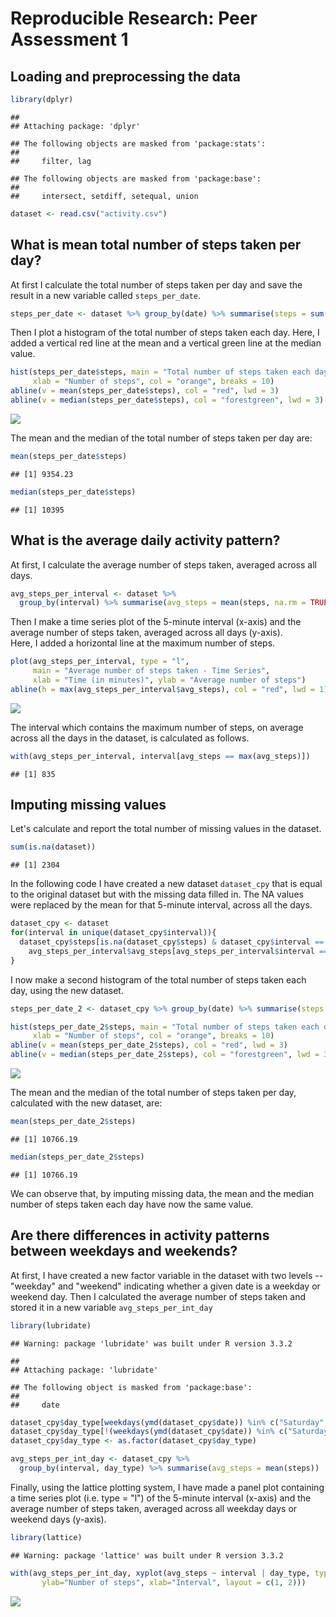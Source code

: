# Reproducible Research: Peer Assessment 1



## Loading and preprocessing the data


```r
library(dplyr)
```

```
## 
## Attaching package: 'dplyr'
```

```
## The following objects are masked from 'package:stats':
## 
##     filter, lag
```

```
## The following objects are masked from 'package:base':
## 
##     intersect, setdiff, setequal, union
```

```r
dataset <- read.csv("activity.csv")
```


## What is mean total number of steps taken per day?

At first I calculate the total number of steps taken per day and save the result in a new variable called ```steps_per_date```.


```r
steps_per_date <- dataset %>% group_by(date) %>% summarise(steps = sum(steps, na.rm = TRUE))
```

Then I plot a histogram of the total number of steps taken each day. Here, I added a vertical red line at the mean and a vertical green line at the median value.


```r
hist(steps_per_date$steps, main = "Total number of steps taken each day",
     xlab = "Number of steps", col = "orange", breaks = 10)
abline(v = mean(steps_per_date$steps), col = "red", lwd = 3)
abline(v = median(steps_per_date$steps), col = "forestgreen", lwd = 3)
```

![](PA1_files/figure-html/unnamed-chunk-3-1.png)<!-- -->

The mean and the median of the total number of steps taken per day are:


```r
mean(steps_per_date$steps)
```

```
## [1] 9354.23
```

```r
median(steps_per_date$steps)
```

```
## [1] 10395
```

## What is the average daily activity pattern?

At first, I calculate the average number of steps taken, averaged across all days.


```r
avg_steps_per_interval <- dataset %>% 
  group_by(interval) %>% summarise(avg_steps = mean(steps, na.rm = TRUE))
```

Then I make a time series plot of the 5-minute interval (x-axis) and the average number of steps taken, averaged across all days (y-axis).  
Here, I added a horizontal line at the maximum number of steps.


```r
plot(avg_steps_per_interval, type = "l", 
     main = "Average number of steps taken - Time Series",
     xlab = "Time (in minutes)", ylab = "Average number of steps")
abline(h = max(avg_steps_per_interval$avg_steps), col = "red", lwd = 1)
```

![](PA1_files/figure-html/unnamed-chunk-6-1.png)<!-- -->

The interval which contains the maximum number of steps, on average across all the days in the dataset, is calculated as follows.


```r
with(avg_steps_per_interval, interval[avg_steps == max(avg_steps)])
```

```
## [1] 835
```


## Imputing missing values

Let's calculate and report the total number of missing values in the dataset.


```r
sum(is.na(dataset))
```

```
## [1] 2304
```

In the following code I have created a new dataset ```dataset_cpy``` that is equal to the original dataset but with the missing data filled in. The NA values were replaced by the mean for that 5-minute interval, across all the days.


```r
dataset_cpy <- dataset
for(interval in unique(dataset_cpy$interval)){
  dataset_cpy$steps[is.na(dataset_cpy$steps) & dataset_cpy$interval == interval] <- 
    avg_steps_per_interval$avg_steps[avg_steps_per_interval$interval == interval]
}
```

I now make a second histogram of the total number of steps taken each day, using the new dataset.


```r
steps_per_date_2 <- dataset_cpy %>% group_by(date) %>% summarise(steps = sum(steps, na.rm = TRUE))

hist(steps_per_date_2$steps, main = "Total number of steps taken each day",
     xlab = "Number of steps", col = "orange", breaks = 10)
abline(v = mean(steps_per_date_2$steps), col = "red", lwd = 3)
abline(v = median(steps_per_date_2$steps), col = "forestgreen", lwd = 3)
```

![](PA1_files/figure-html/unnamed-chunk-10-1.png)<!-- -->

The mean and the median of the total number of steps taken per day, calculated with the new dataset, are:


```r
mean(steps_per_date_2$steps)
```

```
## [1] 10766.19
```

```r
median(steps_per_date_2$steps)
```

```
## [1] 10766.19
```

We can observe that, by imputing missing data, the mean and the median number of steps taken each day have now the same value.


## Are there differences in activity patterns between weekdays and weekends?

At first, I have created a new factor variable in the dataset with two levels -- "weekday" and "weekend" indicating whether a given date is a weekday or weekend day. Then I calculated the average number of steps taken and stored it in a new variable ```avg_steps_per_int_day```


```r
library(lubridate)
```

```
## Warning: package 'lubridate' was built under R version 3.3.2
```

```
## 
## Attaching package: 'lubridate'
```

```
## The following object is masked from 'package:base':
## 
##     date
```

```r
dataset_cpy$day_type[weekdays(ymd(dataset_cpy$date)) %in% c("Saturday", "Sunday")] <- "weekend"
dataset_cpy$day_type[!(weekdays(ymd(dataset_cpy$date)) %in% c("Saturday", "Sunday"))] <- "weekday"
dataset_cpy$day_type <- as.factor(dataset_cpy$day_type)

avg_steps_per_int_day <- dataset_cpy %>% 
  group_by(interval, day_type) %>% summarise(avg_steps = mean(steps))
```

Finally, using the lattice plotting system, I have made a panel plot containing a time series plot (i.e. type = "l") of the 5-minute interval (x-axis) and the average number of steps taken, averaged across all weekday days or weekend days (y-axis).


```r
library(lattice)
```

```
## Warning: package 'lattice' was built under R version 3.3.2
```

```r
with(avg_steps_per_int_day, xyplot(avg_steps ~ interval | day_type, type = "l", 
       ylab="Number of steps", xlab="Interval", layout = c(1, 2)))
```

![](PA1_files/figure-html/unnamed-chunk-13-1.png)<!-- -->



